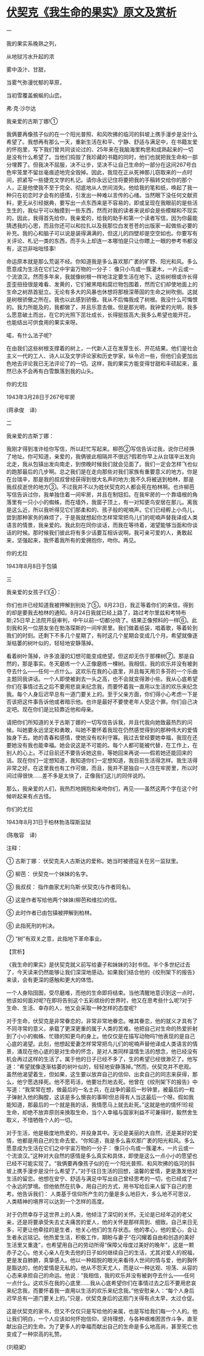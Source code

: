 # [伏契克《我生命的果实》原文及赏析](https://www.vrrw.net/wx/12368.html)

一

我的果实系晚熟之列，

从地狱污水升起的浓

雾中汲汁、甘甜，

当雾气弥漫忧郁的草原，

当初雪覆盖蜿蜒的山峦。

弗·克·沙尔达

我亲爱的古斯丁娜!①

我俩要再像孩子似的在一个阳光普照、和风吹拂的临河的斜坡上携手漫步是没什么希望了。我想再有那么一天，重新生活在和平、宁静、舒适与满足中，在书籍友爱的怀抱里，写下我们曾共同谈论过的、25年来在我脑海里构思和成熟起来的一切是没有什么希望了。当他们捣毁了我珍藏的书籍的同时，他们也就把我生命和一部分埋葬了。但我决不屈服，决不让步，坚决不让自己生命的一部分在这间267号白色牢笼里不留丝毫痕迹地完全毁掉。因此，我现在正从死神那儿窃取来的一点时间，抓紧写一些捷克文学的札记。请你永远记住将要把我的手稿转交给你的那个人，正是他使我不至于完全、彻底地从人世间消失。他给我的笔和纸，唤起了我一种只在初恋时才会有的感情，引发出一种难以言传的心绪。当然眼下没任何文献资料，更无从引经据典，要写出一点东西来是不容易的，即或呈现在我眼前的是些活生生的，我似乎可以触摸到一些东西，然而对我的读者来说却会是些模糊和不现实的。因此，我得首先给你，我亲爱的，给我的助手和第一个读者写信，因为你最能猜透我的心思，而且你还可以和拉扎以及我那位白发苍苍的出版家一起做些必要的补充。我的心和脑子可以说是装得满满的，但这儿的四壁却是空空如也。你要写有关评论、札记一类的东西，而手头上却连一本哪怕是只让你瞟上一眼的参考书都没有，这岂非咄咄怪事!

命运原本就是那么荒诞不经。你知道我是多么喜欢那广袤的旷野、阳光和风。多么愿意成为生活在它们之中宇宙万物的一分子： 像只小鸟或一簇灌木，一片云或一个流浪汉。然而多年来，我就像树根一样地注定要生活在地下。这些树根或许长得歪歪扭扭很是难看、发黄的，它们被黑暗和腐烂物包围着，然而它们却使地面上的生命之树昂首挺立。无论有多大的风暴也休想将那根深蒂固的生命之树吹倒。这就是树根骄傲之所在。我也以此感到骄傲。我从不后悔我成了树根。我没什么可悔恨的。我力所能及的，我都做了，并且乐意去做。但是那光明，我钟爱的光明，我多么愿意破土而出，在它的光照下茁壮成长，长得挺拔高大;我多么希望也能开花，也能结出可供食用的果实来呀。

喏，有什么法子呢?

在由我们这些树根支撑着的树上，一代新人正在发芽生长、开花结果。他们是社会主义一代的工人、诗人以及文学评论家和历史学家，纵令迟一些，但他们会更加出色地去评论我已无法评论了的一切。这样，我的果实方能变得甘甜和丰硕起来，虽然已永不会再有白雪飘落到我的山头。

你的尤拉

1943年3月28日于267号牢房

(蒋承俊　译)



二

我亲爱的古斯丁娜：

我刚才得到准许给你写信，所以赶忙写起来。柳芭②写信告诉过我，说你已经换了地址。你可知道，亲爱的，我俩彼此相隔并不很远?假若你早上从台瑞辛出发向北走，我从包镇出发向南走，到傍晚时候我们就会见面了。我们一定会怎样飞也似的跑那最后的几步啊。总之我们是在走向那些对我们家族有重要意义的地方。你是在台瑞辛，那是我的叔叔曾经获得到很大名声的地方;我不久将被送到柏林，那是我叔叔逝世的地方③。不过我并不以为姓伏契克的人都会死在柏林啊。也许柳芭写信告诉过你，我单独住着一间牢房，并且在制钮扣。在我牢房的一个靠墙根的角落里有一只小小的蜘蛛，而在墙外，我窗子顶上，有一对知更鸟安居在那儿。离我是这么近，所以我听得见它们那柔和的、孩子般的呢喃声。它们已经孵上小鸟儿，尝到那种家务的麻烦了，于是我就想起你怎样常常把鸟儿们的呢喃声替我译成人类语言的情景，我亲爱的。我此刻在同你谈话，而我在等待着，渴望能够当面和你谈话的时候。那时候我们彼此将有多少话要互相诉说啊。我可亲可爱的人，勇敢起来，坚强起来，我怀着我所有的爱拥抱你，吻你。再见。

你的尤拉

1943年8月8日于包镇

三

我亲爱的女孩子们④：

你们也许已经知道我被押解到别处了⑤。8月23日，我正等着你们的来信，得到的却是要我去柏林的通知。8月24日我就已经上路了，路过考尔里兹和考特布斯;25日早上法院开庭审判，中午以前一切都分晓了。结果正像预料的一样⑥。此刻我和另一位朋友坐在勃洛琛斯的一间牢房里。我们做着纸袋，唱着歌，等着轮到我们的时刻。还剩下不多几个星期了，有时这几个星期会变成几个月。希望就像逐渐枯萎的树叶似的，轻轻地安静落掉。

看着树叶落掉，许多浪漫的幻想可能变成绝望。但这却无伤于那棵树⑦。那是自然的，那是事实。冬天磨练一个人正像磨练一棵树。我相信，我的欢乐并没有被剥夺去什么——任何一点什么。这欢乐在我的心底里，并且每天用贝多芬的一个乐曲主题同我讲话。一个人即使被剥去一头之高，也不会就变得渺小些。我从心底希望你们在事情过去之后不要用悲哀来纪念我，而要怀着我一直用以生活的欢乐来纪念我。每个人身后迟早总有一道门要关上的。至于父亲方面，你们得小心考虑一下是否该把这件事告诉他或者暗示他。也许是最好不要使老年人受这个罪。你们自己决定吧。现在你们是比较靠近他和母亲。

请把你们所知道的关于古斯丁娜的一切写信告诉我，并且代我向她致最热烈的问候。叫她要永远坚定和勇敢，叫她不要怀着我现在仍然感觉得到的那种伟大的爱情独身下去。她的青春和感情，使她没有权利守寡。我过去曾经要她幸福，我现在还要她没有我也能幸福。她会说这是不可能的。每个人都可能被代替，在工作上，在别人的心上。不过目前还不要告诉她这些，等她回来再说——假若她还能回来的话。现在你们一定想知道，我知道你们一定想知道，我目前生活得怎样。我生活得非常之好。在这里我也有工作可做，而且，我并不是独自一人住在牢房里，所以时间过得很快……差不多是太快了，正像我们这儿的同伴说的。

那么，我亲爱的人们，我热烈地拥抱和亲吻你们，再见——虽然这两个字在这个时候听起来有点古怪。

你们的尤拉

1943年8月31日于柏林勃洛琛斯监狱

(陈敬容　译)

注释：

① 古斯丁娜： 伏契克夫人古斯达的爱称。她当时被德寇关在另一监狱里。

② 柳芭： 伏契克一个妹妹的名字。

③ 我叔叔： 指作曲家尤利乌斯·伏契克(与作者同名)。

④ 这是作者写给他两个妹妹(柳芭和维拉)的信。

⑤ 此时作者已由包镇被押解到柏林。

⑥ 此指死刑的判决。

⑦ “树”有双关之意，此指地下革命事业。

【赏析】

《我生命的果实》是伏契克就义前写给妻子和妹妹的3封书信。半个多世纪过去了，今天读来仍然能够让我们深深地感动。如果我们结合他的《绞刑架下的报告》来读，会有更深的感触和更大的体悟。

一个人身陷囹圄，受尽磨难，而他的生命即将结束。当他清醒地意识到这一点时，他该如何面对呢?在即将告别这个五彩缤纷的世界时，他又在思考些什么呢?对于生命、生活、幸存的人，他又会采取一种怎样的态度呢?

对于生命，伏契克是非常眷恋的，非常非常地眷恋。唯其眷恋，他的就义才具有了不同寻常的意义，承载了更深更重的属于人类的苦难。他把自己对生命的热爱折射到了小小的蜘蛛、忙碌的知更鸟的身上。他仅仅是在描写动物吗?他表现的是自己心底的渴望。此刻，他想起爱妻怎样常常把鸟儿们的呢喃声替他译成人类语言的情景，涌现在他心底的是对生命的怀念，是对人类同样温情生活的想念，他已经没有机会再过这样的生活了。属于他的日子已经不多了，生的希望已经很渺茫了。他写道：“希望就像逐渐枯萎的树叶似的，轻轻地安静落掉。”然而，伏契克并不悲观。虽然他渴望着生，但如果，这生要以放弃自己的信仰、出卖自己的同志来获得，那么，他宁愿选择死。他不愿苟活，他要壮烈地去死。他曾在《绞刑架下的报告》中写道：“我常常在想，做最后的一名士兵，在战争的最后一秒钟里，被最后的一粒子弹射入他的胸膛，这该是多么懊丧的事啊!但总得有人当这最后一个呀。假如我能知道，那最后的一个就是我的话，我情愿马上就去赴死。”这就是他的情怀!珍视生命，却绝不放弃原则来换取生命，当个人幸福与国家利益不可兼得时，毅然舍生取义，不惜牺牲个人的一切。

对于生活，他是极度地热爱的，并投身其中。无论是美丽的大自然，还是美好的爱情，他都是用自己的生命去爱。“你知道，我是多么喜欢那广袤的阳光和风。多么愿意成为生活在它们之中宇宙万物的一分子： 像只小鸟或一簇灌木，一片云或一个流浪汉。”这种对大自然的感情是多么真实和具体，即使是这么一点小小的愿望也已经不可能实现了。“我俩要再像孩子似的在一个阳光普照、和风吹拂的临河的斜坡上携手漫步是没什么希望了。”对于往日生活的回想，温馨的爱情，更是激发他对生活的留恋。他想在安宁、舒适与满足中写出自己曾经思考的一切，也已经成了一个永远的梦境。但他依然在抗争，用自己的方式，用书写给后来人留下自己的思考。他告诉我们： 人类基于信仰所产生的力量是多么地巨大，多么地不可思议，人类精神的境界可以达到一个怎样的高度。

对于仍然幸存于这世界上的人类，他倾注了深切的关怀。无论是已经年迈的老父亲，还是将要承受失去丈夫痛苦的爱人，他的关怀是那样周到、细致。自己来日无多，可更让他牵挂的是生者，他关心他们的生存状态。他的孝心，他的爱心，会让生者永远铭记。他热爱生活，积极工作，期盼与妻子“在闪耀着自由和创造的美好生活里又重逢”，也希望用自己的劳动所得“保障父母度过美好的晚年”，这是一颗赤子之心。他关心亲人在失去他的日子如何继续自己的生活，尤其对爱人的祝福，更是发自肺腑，真挚感人。他以一种超脱的眼光来看待人世间的情与爱，他的胸怀是豁达的，他的爱情是无私的。他从不怨天尤人，而是以一种达观、坦荡、从容的心态来承担自己的命运。他说：“我相信，我的欢乐并没有被剥夺去什么——任何一点什么。这欢乐在我的心底里……我从心底希望你们在事情过去之后不要用悲哀来纪念我，而要怀着我一直用以生活的欢乐来纪念我。”他安慰亲人：“每个人身后迟早总有一道门要关上的。”只是，伏契克身后的这扇门关得有点太早，太过仓促。

这是伏契克的家书，但又不仅仅只是写给他的亲属，也是写给我们每一个人的。他让我们明白，一个人应该如何怀抱信仰，坚持理想，与各种艰难困苦作斗争，直至献出自己的生命。为了更多人的幸福而献出自己的生命是多么地高尚，甚至死亡也变成了一种崇高的礼赞。

(刘稳妮)

